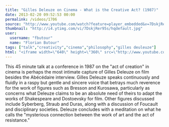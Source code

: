 ```yaml
---
title: "Gilles Deleuze on Cinema - What is the Creative Act? (1987)"
date: 2013-02-20 09:52:53 00:00
permalink: /videos/1706
source: "http://www.youtube.com/watch?feature=player_embedded&v=7DskjRer95s"
thumbnail: "http://i4.ytimg.com/vi/7DskjRer95s/hqdefault.jpg"
user:
  username: "fbutour"
  name: "Florian Butour"
tags: ["talk","creativity","cinema","philosophy","gilles deuleuze"]
html: "<iframe width=\"640\" height=\"360\" src=\"http://www.youtube.com/embed/7DskjRer95s?wmode=transparent&feature=oembed\" frameborder=\"0\" allowfullscreen></iframe>"
---
```


This 45 minute talk at a conference in 1987 on the "act of creation" in cinema is perhaps the most intimate capture of Gilles Deleuze on film besides the Abécédaire interview. Gilles Deleuze speaks continuously and fluidly in a raspy but gentle and sincere voice that betrays much reverence for the work of figures such as Bresson and Kurosawa, particularly as concerns what Deleuze claims to be an absolute need of theirs to adapt the works of Shakespeare and Dostoevsky for film. Other figures discussed include Syberberg, Straub and Duras, along with a discussion of Foucault and disciplinary societies. Deleuze concludes with a meditation on what he calls the "mysterious connection between the work of art and the act of resistance."